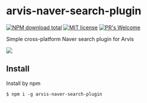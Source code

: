 # arvis-naver-search-plugin
[![NPM download total](https://img.shields.io/npm/dt/arvis-naver-search-plugin)](http://badge.fury.io/js/arvis-naver-search-plugin)
[![MIT license](https://img.shields.io/badge/License-MIT-blue.svg)](https://lbesson.mit-license.org/)
[![PR's Welcome](https://img.shields.io/badge/PRs-welcome-brightgreen.svg?style=flat)](http://makeapullrequest.com)

Simple cross-platform Naver search plugin for Arvis

![](./demo.gif)

## Install

Install by npm

```
$ npm i -g arvis-naver-search-plugin
```
